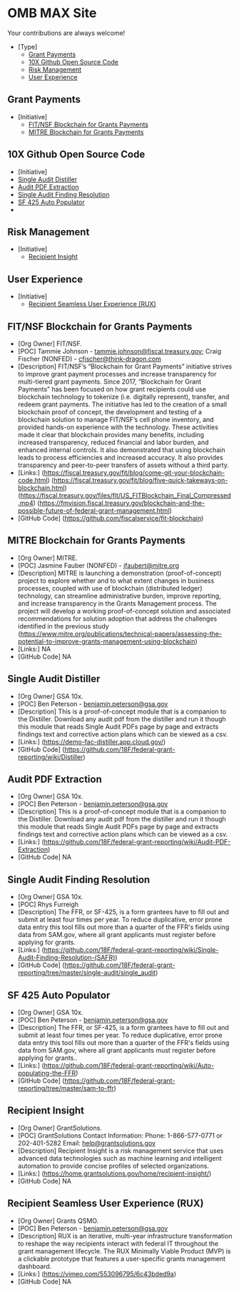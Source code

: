 # OMB MAX Site

Your contributions are always welcome!

- [Type] 
  - [Grant Payments](#grant-Payments)
  - [10X Github Open Source Code](#10X-Github-Open-Source-Code)
  - [Risk Management](#Risk-Management)
  - [User Experience](#User-Experience)
  
## Grant Payments
- [Initiative]
  - [FIT/NSF Blockchain for Grants Payments](#fit/nsf-blockchain-for-grants-payments)
  - [MITRE Blockchain for Grants Payments](#mitre-blockchain-for-grants-payments)
  
## 10X Github Open Source Code  
 - [Initiative]
  - [Single Audit Distiller](#single-audit-distiller)
  - [Audit PDF Extraction](#audit-pdf-extraction)
  - [Single Audit Finding Resolution](#single-audit-finding-resolution)
  - [SF 425 Auto Populator](#sf-425-auto-populator)
  - 
## Risk Management
- [Initiative]
  - [Recipient Insight](#recipient-insight)

## User Experience
- [Initiative]
  - [Recipient Seamless User Experience (RUX)](#recipient-seamless-user-experience-(rux))


## FIT/NSF Blockchain for Grants Payments
* [Org Owner] FIT/NSF.
* [POC] Tammie Johnson - tammie.johnson@fiscal.treasury.gov; Craig Fischer (NONFED) - cfischer@think-dragon.com
* [Description] FIT/NSF’s “Blockchain for Grant Payments” initiative strives to improve grant payment processes and increase transparency for multi-tiered grant payments. Since 2017, “Blockchain for Grant Payments” has been focused on how grant recipients could use blockchain technology to tokenize (i.e. digitally represent), transfer, and redeem grant payments. The initiative has led to the creation of a small blockchain proof of concept, the development and testing of a blockchain solution to manage FIT/NSF’s cell phone inventory, and provided hands-on experience with the technology. These activities made it clear that blockchain provides many benefits, including increased transparency, reduced financial and labor burden, and enhanced internal controls. It also demonstrated that using blockchain leads to process efficiencies and increased accuracy. It also provides transparency and peer-to-peer transfers of assets without a third party.
* [Links:] (https://fiscal.treasury.gov/fit/blog/come-git-your-blockchain-code.html)
(https://fiscal.treasury.gov/fit/blog/five-quick-takeways-on-blockchain.html)
(https://fiscal.treasury.gov/files/fit/US_FITBlockchain_Final_Compressed.mp4)
(https://fmvision.fiscal.treasury.gov/blockchain-and-the-possible-future-of-federal-grant-management.html)
* [GitHub Code] (https://github.com/fiscalservice/fit-blockchain)

## MITRE Blockchain for Grants Payments

* [Org Owner] MITRE.
* [POC] Jasmine Fauber (NONFED) - jfaubert@mitre.org
* [Description] MITRE is launching a demonstration (proof-of-concept) project to explore whether and to what extent changes in business processes, coupled with use of blockchain (distributed ledger) technology, can streamline administrative burden, improve reporting, and increase transparency in the Grants Management process. The project will develop a working proof-of-concept solution and associated recommendations for solution adoption that address the challenges identified in the previous study (https://www.mitre.org/publications/technical-papers/assessing-the-potential-to-improve-grants-management-using-blockchain)
* [Links:] NA
* [GitHub Code] NA

## Single Audit Distiller

* [Org Owner] GSA 10x.
* [POC] Ben Peterson - benjamin.peterson@gsa.gov
* [Description] This is a proof-of-concept module that is a companion to the Distiller. Download any audit pdf from the distiller and run it though this module that reads Single Audit PDFs page by page and extracts findings text and corrective action plans which can be viewed as a csv.
* [Links:] (https://demo-fac-distiller.app.cloud.gov/)
* [GitHub Code] (https://github.com/18F/federal-grant-reporting/wiki/Distiller)


## Audit PDF Extraction

* [Org Owner] GSA 10x.
* [POC] Ben Peterson - benjamin.peterson@gsa.gov
* [Description] This is a proof-of-concept module that is a companion to the Distiller. Download any audit pdf from the distiller and run it though this module that reads Single Audit PDFs page by page and extracts findings text and corrective action plans which can be viewed as a csv.
* [Links:] (https://github.com/18F/federal-grant-reporting/wiki/Audit-PDF-Extraction)
* [GitHub Code] NA

## Single Audit Finding Resolution

* [Org Owner] GSA 10x.
* [POC] Rhys Furreigh
* [Description] The FFR, or SF-425, is a form grantees have to fill out and submit at least four times per year.
To reduce duplicative, error prone data entry this tool fills out more than a quarter of the FFR's fields using data from SAM.gov, where all grant applicants must register before applying for grants.
* [Links:] (https://github.com/18F/federal-grant-reporting/wiki/Single-Audit-Finding-Resolution-(SAFR))
* [GitHub Code] (https://github.com/18F/federal-grant-reporting/tree/master/single-audit/single_audit)

## SF 425 Auto Populator

* [Org Owner] GSA 10x.
* [POC] Ben Peterson - benjamin.peterson@gsa.gov
* [Description] The FFR, or SF-425, is a form grantees have to fill out and submit at least four times per year.
To reduce duplicative, error prone data entry this tool fills out more than a quarter of the FFR's fields using data from SAM.gov, where all grant applicants must register before applying for grants..
* [Links:] (https://github.com/18F/federal-grant-reporting/wiki/Auto-populating-the-FFR)
* [GitHub Code] (https://github.com/18F/federal-grant-reporting/tree/master/sam-to-ffr)

## Recipient Insight

* [Org Owner] GrantSolutions.
* [POC] GrantSolutions Contact Information:
Phone: 1-866-577-0771 or 202-401-5282
Email: help@grantsolutions.gov 
* [Description] Recipient Insight is a risk management service that uses advanced data technologies such as machine learning and intelligent automation to provide concise profiles of selected organizations.
* [Links:] (https://home.grantsolutions.gov/home/recipient-insight/)
* [GitHub Code] NA


## Recipient Seamless User Experience (RUX)
* [Org Owner] Grants QSMO.
* [POC] Ben Peterson - benjamin.peterson@gsa.gov
* [Description] RUX is an iterative, multi-year infrastructure transformation to reshape the way recipients interact with federal IT throughout the grant management lifecycle. The RUX Minimally Viable Product (MVP) is a clickable prototype that features a user-specific grants management dashboard.
* [Links:] (https://vimeo.com/553096795/6c43bded9a)
* [GitHub Code] NA
